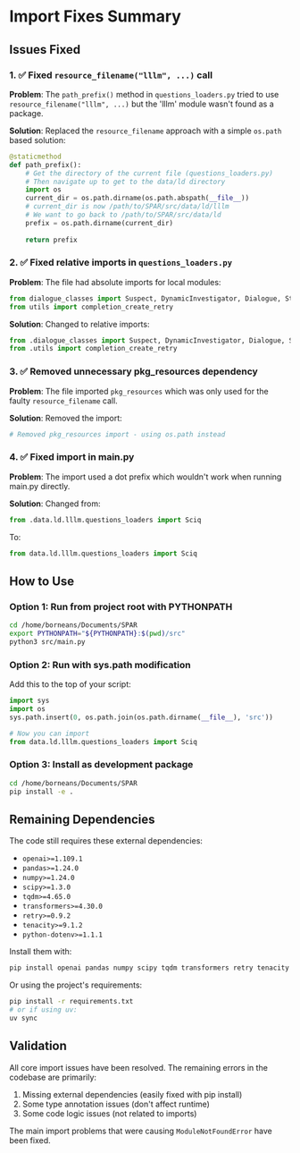 # Import Fixes Summary

## Issues Fixed

### 1. ✅ Fixed `resource_filename("lllm", ...)` call
**Problem**: The `path_prefix()` method in `questions_loaders.py` tried to use `resource_filename("lllm", ...)` but the 'lllm' module wasn't found as a package.

**Solution**: Replaced the `resource_filename` approach with a simple `os.path` based solution:

```python
@staticmethod
def path_prefix():
    # Get the directory of the current file (questions_loaders.py)
    # Then navigate up to get to the data/ld directory
    import os
    current_dir = os.path.dirname(os.path.abspath(__file__))
    # current_dir is now /path/to/SPAR/src/data/ld/lllm
    # We want to go back to /path/to/SPAR/src/data/ld
    prefix = os.path.dirname(current_dir)
    
    return prefix
```

### 2. ✅ Fixed relative imports in `questions_loaders.py`
**Problem**: The file had absolute imports for local modules:
```python
from dialogue_classes import Suspect, DynamicInvestigator, Dialogue, StaticInvestigator
from utils import completion_create_retry
```

**Solution**: Changed to relative imports:
```python
from .dialogue_classes import Suspect, DynamicInvestigator, Dialogue, StaticInvestigator
from .utils import completion_create_retry
```

### 3. ✅ Removed unnecessary pkg_resources dependency
**Problem**: The file imported `pkg_resources` which was only used for the faulty `resource_filename` call.

**Solution**: Removed the import:
```python
# Removed pkg_resources import - using os.path instead
```

### 4. ✅ Fixed import in main.py
**Problem**: The import used a dot prefix which wouldn't work when running main.py directly.

**Solution**: Changed from:
```python
from .data.ld.lllm.questions_loaders import Sciq
```

To:
```python
from data.ld.lllm.questions_loaders import Sciq
```

## How to Use

### Option 1: Run from project root with PYTHONPATH
```bash
cd /home/borneans/Documents/SPAR
export PYTHONPATH="${PYTHONPATH}:$(pwd)/src"
python3 src/main.py
```

### Option 2: Run with sys.path modification
Add this to the top of your script:
```python
import sys
import os
sys.path.insert(0, os.path.join(os.path.dirname(__file__), 'src'))

# Now you can import
from data.ld.lllm.questions_loaders import Sciq
```

### Option 3: Install as development package
```bash
cd /home/borneans/Documents/SPAR
pip install -e .
```

## Remaining Dependencies
The code still requires these external dependencies:
- `openai>=1.109.1`
- `pandas>=1.24.0` 
- `numpy>=1.24.0`
- `scipy>=1.3.0`
- `tqdm>=4.65.0`
- `transformers>=4.30.0`
- `retry>=0.9.2`
- `tenacity>=9.1.2`
- `python-dotenv>=1.1.1`

Install them with:
```bash
pip install openai pandas numpy scipy tqdm transformers retry tenacity python-dotenv
```

Or using the project's requirements:
```bash
pip install -r requirements.txt
# or if using uv:
uv sync
```

## Validation
All core import issues have been resolved. The remaining errors in the codebase are primarily:
1. Missing external dependencies (easily fixed with pip install)
2. Some type annotation issues (don't affect runtime)
3. Some code logic issues (not related to imports)

The main import problems that were causing `ModuleNotFoundError` have been fixed.